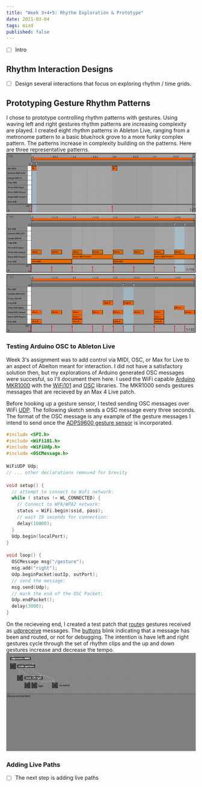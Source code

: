 ```yaml
---
title: "Week 3+4+5: Rhythm Exploration & Prototype"
date: 2021-03-04
tags: mixd
published: false
---
```

- [ ] Intro

## Rhythm Interaction Designs
- [ ] Design several interactions that focus on exploring rhythm / time grids.

## Prototyping Gesture Rhythm Patterns
I chose to prototype controlling rhythm patterns with gestures. Using waving left and right gestures rhythm patterns are increasing complexity are played. I created eight rhythm patterns in Ableton Live, ranging from a metronome pattern to a basic blue/rock grove to a more funky complex pattern. The patterns increase in complexity building on the patterns. Here are three representative patterns.
![](/images/rhythmTikTik.png)
![](/images/rhythmBlues.png)
![](/images/rhythmZigZag.png)

### Testing Arduino OSC to Ableton Live
Week 3's assignment was to add control via MIDI, OSC, or Max for Live to an aspect of Abelton meant for interaction. I did not have a satisfactory solution then, but my explorations of Arduino generated OSC messages were succesful, so I'll document them here. I used the WiFi capable [Arduino MKR1000](https://store.arduino.cc/usa/arduino-mkr1000) with the [WiFi101](https://www.arduino.cc/en/Reference/WiFi101) and [OSC](https://www.arduino.cc/reference/en/libraries/osc/) libraries. The MKR1000 sends gestures messages that are recieved by an Max 4 Live patch.

Before hooking up a gesture sensor, I tested sending OSC messages over WiFi [UDP](https://en.wikipedia.org/wiki/User_Datagram_Protocol). The following sketch sends a OSC message every three seconds. The format of the OSC message is any example of the gesture messages I intend to send once the [ADPS9600 gesture sensor](https://www.sparkfun.com/products/12787) is incorporated.
```C++
#include <SPI.h>
#include <WiFi101.h>
#include <WiFiUdp.h>
#include <OSCMessage.h>

WiFiUDP Udp;
// ... other declarations removed for brevity

void setup() {
  // attempt to connect to WiFi network:
  while ( status != WL_CONNECTED) {
    // Connect to WPA/WPA2 network:
    status = WiFi.begin(ssid, pass);
    // wait 10 seconds for connection:
    delay(10000);
  }
  Udp.begin(localPort);
}

void loop() {
  OSCMessage msg("/gesture");
  msg.add("right");
  Udp.beginPacket(outIp, outPort);
  // send the message:
  msg.send(Udp);
  // mark the end of the OSC Packet:
  Udp.endPacket();
  delay(3000);
}
```
On the recieveing end, I created a test patch that [route](https://docs.cycling74.com/max8/refpages/route)s gestures received as [udpreceive](https://docs.cycling74.com/max8/refpages/udpreceive) messages. The [buttons](https://docs.cycling74.com/max8/refpages/button) blink indicating that a message has been and routed, or not for debugging. The intention is have left and right gestures cycle through the set of rhythm clips and the up and down gestures increase and decrease the tempo.
![](/images/oscGestures.png)

### Adding Live Paths
- [ ] The next step is adding live paths